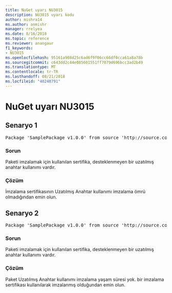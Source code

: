 ```yaml
---
title: NuGet uyarı NU3015
description: NU3015 uyarı kodu
author: mishra14
ms.author: anmishr
manager: rrelyea
ms.date: 8/16/2018
ms.topic: reference
ms.reviewer: anangaur
f1_keywords:
- NU3015
ms.openlocfilehash: 95161a908d25c6ad6f9f06cc66df0cca61a8a78b
ms.sourcegitcommit: c643dd2c44e085601551ff7079d696bcc3ad2b49
ms.translationtype: MT
ms.contentlocale: tr-TR
ms.lasthandoff: 08/21/2018
ms.locfileid: "40248791"
---
```

# <a name="nuget-warning-nu3015"></a>NuGet uyarı NU3015

## <a name="scenario-1"></a>Senaryo 1

<pre>Package 'SamplePackage v1.0.0' from source 'http://source.com/index.json': The lifetime signing EKU in the primary signature's certificate is not supported.</pre>

### <a name="issue"></a>Sorun

Paketi imzalamak için kullanılan sertifika, desteklenmeyen bir uzatılmış anahtar kullanımı vardır.


### <a name="solution"></a>Çözüm

İmzalama sertifikasının Uzatılmış Anahtar kullanımı imzalama ömrü olmadığından emin olun.



## <a name="scenario-2"></a>Senaryo 2

<pre>Package 'SamplePackage v1.0.0' from source 'http://source.com/index.json': The lifetime signing EKU in the signing certificate is not supported.</pre>

### <a name="issue"></a>Sorun

Paketi imzalamak için kullanılan sertifika, desteklenmeyen bir uzatılmış anahtar kullanımı vardır.


### <a name="solution"></a>Çözüm

Paket Uzatılmış Anahtar kullanımı imzalama yaşam süresi yok. bir imzalama sertifikası kullanılarak imzalanmış olduğundan emin olun.


